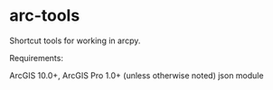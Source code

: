 # arc-tools
Shortcut tools for working in arcpy.

Requirements:

ArcGIS 10.0+, ArcGIS Pro 1.0+ (unless otherwise noted)
json module
